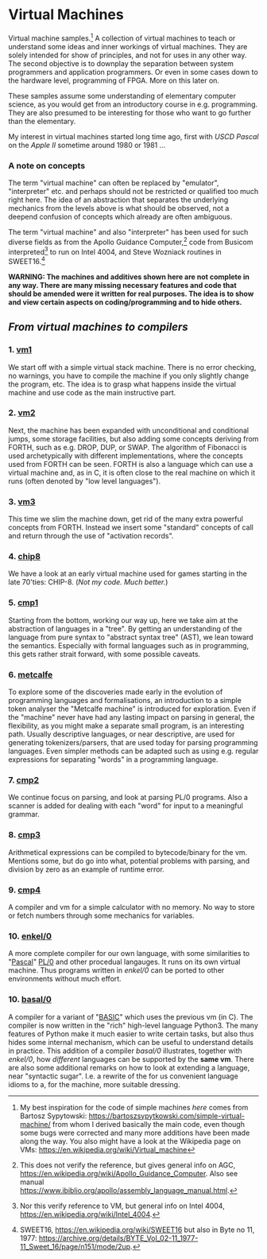 # Virtual Machines

Virtual machine samples.[^1] A collection of virtual machines to teach
or understand some ideas and inner workings of virtual machines. They are
solely intended for show of principles, and not for uses in any other way.
The second objective is to downplay the separation between system programmers
and application programmers. Or even in some cases down to the hardware level,
programming of FPGA. More on this later on.

[^1]: My best inspiration for the code of simple machines *here* comes from
Bartosz Sypytowski: https://bartoszsypytkowski.com/simple-virtual-machine/
from whom I derived basically the main code, even though some bugs
were corrected and many more additions have been made along the way.
You also might have a look at the Wikipedia page on VMs:
https://en.wikipedia.org/wiki/Virtual_machine

These samples assume some understanding of elementary computer science,
as you would get from an introductory course in e.g. programming. They are
also presumed to be interesting for those who want to go further than the
elementary.

My interest in virtual machines started long time ago, first with
*USCD Pascal* on the *Apple II* sometime around 1980 or 1981 ...


### A note on concepts

The term "virtual machine" can often be replaced by "emulator",
"interpreter" etc. and perhaps should not be restricted or qualified too much
right here. The idea of an abstraction that separates the underlying mechanics
from the levels above is what should be observed, not a deepend confusion of
concepts which already are often ambiguous.

The term "virtual machine" and also "interpreter" has been used for such diverse
fields as from the Apollo Guidance Computer,[^2] code from Busicom interpreted[^3]
to run on Intel 4004, and Steve Wozniack routines in SWEET16.[^4]

[^2]: This does not verify the reference, but gives general info on AGC,
https://en.wikipedia.org/wiki/Apollo_Guidance_Computer.
Also see manual https://www.ibiblio.org/apollo/assembly_language_manual.html.

[^3]: Nor this verify reference to VM, but general info on Intel 4004,
https://en.wikipedia.org/wiki/Intel_4004.

[^4]: SWEET16, https://en.wikipedia.org/wiki/SWEET16 but also in Byte no 11, 1977:
https://archive.org/details/BYTE_Vol_02-11_1977-11_Sweet_16/page/n151/mode/2up.

__WARNING: The machines and additives shown here are not complete
in any way. There are many missing necessary features and code that
should be amended were it written for real purposes. The idea is to show
and view certain aspects on coding/programming and to hide others.__



## *From virtual machines to compilers*


### 1. [vm1](/vm1)

We start off with a simple virtual stack machine. There is no error checking,
no warnings, you have to compile the machine if you only slightly change
the program, etc. The idea is to grasp what happens inside the virtual
machine and use code as the main instructive part.


### 2. [vm2](/vm2)

Next, the machine has been expanded with unconditional and conditional jumps,
some storage facilities, but also adding some concepts deriving from FORTH,
such as e.g. DROP, DUP, or SWAP. The algorithm of Fibonacci is used archetypically
with different implementations, where the concepts used from FORTH can be seen.
FORTH is also a language which can use a virtual machine and, as in C, it is
often close to the real machine on which it runs (often denoted by "low level
languages").


### 3. [vm3](/vm3)

This time we slim the machine down, get rid of the many extra powerful
concepts from FORTH. Instead we insert some "standard" concepts of call
and return through the use of "activation records".


### 4. [chip8](/chip8)

We have a look at an early virtual machine used for games starting
in the late 70'ties: CHIP-8. (*Not my code. Much better.*)


### 5. [cmp1](/cmp1)

Starting from the bottom, working our way up, here we take aim at the abstraction
of languages in a "tree". By getting an understanding of the language from pure
syntax to "abstract syntax tree" (AST), we lean toward the semantics. Especially
with formal languages such as in programming, this gets rather strait forward,
with some possible caveats.


### 6. [metcalfe](/metcalfe)

To explore some of the discoveries made early in the evolution of programming
languages and formalisations, an introduction to a simple token analyser
the "Metcalfe machine" is introduced for exploration. Even if the "machine"
never have had any lasting impact on parsing in general, the flexibility, as
you might make a separate small program, is an interesting path. Usually
descriptive languages, or near descriptive, are used for generating tokenizers/parsers,
that are used today for parsing programming languages. Even simpler methods
can be adapted such as using e.g. regular expressions for separating "words" in
a programming language.


### 7. [cmp2](/cmp2)

We continue focus on parsing, and look at parsing PL/0 programs. Also a scanner
is added for dealing with each "word" for input to a meaningful grammar.


### 8. [cmp3](/cmp3)

Arithmetical expressions can be compiled to bytecode/binary for the vm.
Mentions some, but do go into what, potential problems with parsing,
and division by zero as an example of runtime error.


### 9. [cmp4](/cmp4)

A compiler and vm for a simple calculator with no memory. No way to store
or fetch numbers through some mechanics for variables.


### 10. [enkel/0](/enkel0)

A more complete compiler for our own language, with some similarities to
"[Pascal](https://en.wikipedia.org/wiki/Pascal_(programming_language))"
[PL/0](https://en.wikipedia.org/wiki/PL/0) and other procedual langauges.
It runs on its own virtual machine. Thus programs written in *enkel/0*
can be ported to other environments without much effort.


### 10. [basal/0](/basal0)

A compiler for a variant of "[BASIC](https://en.wikipedia.org/wiki/BASIC)"
which uses the previous vm (in C). The compiler is now written in the "rich"
high-level language Python3. The many features of Python make it much
easier to write certain tasks, but also thus hides some internal mechanism,
which can be useful to understand details in practice. This addition of a
compiler *basal/0* illustrates, together with *enkel/0*, how *different*
languages can be supported by the __same vm__. There are also some additional
remarks on how to look at extending a language, near "syntactic sugar".
I.e. a rewrite of the for us convenient language idioms to a, for the
machine, more suitable dressing.
